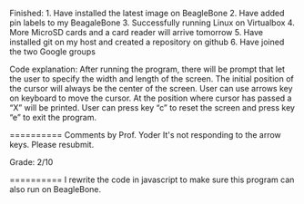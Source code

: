 Finished: 1. Have installed the latest image on BeagleBone
	  2. Have added pin labels to my BeagaleBone
	  3. Successfully running Linux on Virtualbox
	  4. More MicroSD cards and a card reader will arrive tomorrow
	  5. Have installed git on my host and created a repository on github
	  6. Have joined the two Google groups

Code explanation: After running the program, there will be prompt that let the user to specify the width and length of the screen. The initial position of the cursor will always be the center of the screen. User can use arrows key on keyboard to move the cursor. At the position where cursor has passed a “X” will be printed. User can press key “c” to reset the screen and press key “e” to exit the program.

==========
Comments by Prof. Yoder
It's not responding to the arrow keys.
Please resubmit.

Grade:  2/10

==========
I rewrite the code in javascript to make sure this program can also run on BeagleBone. 
